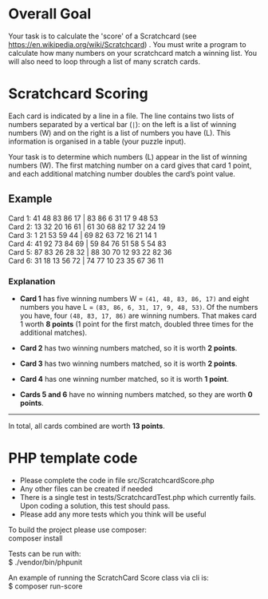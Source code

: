 # Overall Goal

Your task is to calculate the 'score' of a Scratchcard (see https://en.wikipedia.org/wiki/Scratchcard)
. You must write a program to calculate how many numbers on your scratchcard match a winning list. You will also need to loop through a list of many scratch cards.

# Scratchcard Scoring

Each card is indicated by a line in a file. The line contains two lists of numbers separated by a vertical bar (`|`): on the left is a list of winning numbers (W) and on the right is a list of numbers you have (L). This information is organised in a table (your puzzle input).

Your task is to determine which numbers (L) appear in the list of winning numbers (W). The first matching number on a card gives that card 1 point, and each additional matching number doubles the card’s point value.

## Example

Card 1: 41 48 83 86 17 | 83 86 6 31 17 9 48 53  
Card 2: 13 32 20 16 61 | 61 30 68 82 17 32 24 19  
Card 3: 1 21 53 59 44 | 69 82 63 72 16 21 14 1  
Card 4: 41 92 73 84 69 | 59 84 76 51 58 5 54 83  
Card 5: 87 83 26 28 32 | 88 30 70 12 93 22 82 36  
Card 6: 31 18 13 56 72 | 74 77 10 23 35 67 36 11  

### Explanation

- **Card 1** has five winning numbers W = `(41, 48, 83, 86, 17)` and eight numbers you have L = `(83, 86, 6, 31, 17, 9, 48, 53)`. Of the numbers you have, four `(48, 83, 17, 86)` are winning numbers. That makes card 1 worth **8 points** (1 point for the first match, doubled three times for the additional matches).

- **Card 2** has two winning numbers matched, so it is worth **2 points**.

- **Card 3** has two winning numbers matched, so it is worth **2 points**.

- **Card 4** has one winning number matched, so it is worth **1 point**.

- **Cards 5 and 6** have no winning numbers matched, so they are worth **0 points**.

---

In total, all cards combined are worth **13 points**.

# PHP template code

- Please complete the code in file src/ScratchcardScore.php   
- Any other files can be created if needed  
- There is a single test in tests/ScratchcardTest.php which currently fails. Upon coding a solution, this test should pass.  
- Please add any more tests which you think will be useful  

To build the project please use composer:  
composer install  

Tests can be run with:  
$ ./vendor/bin/phpunit  

An example of running the ScratchCard Score class via cli is:  
$ composer run-score   
